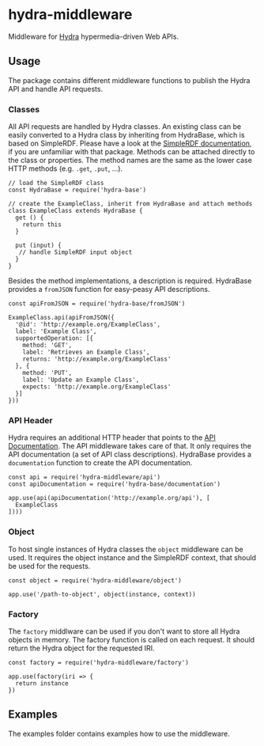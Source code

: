 # hydra-middleware

Middleware for [Hydra](http://www.hydra-cg.com/) hypermedia-driven Web APIs.

## Usage

The package contains different middleware functions to publish the Hydra API and handle API requests.

### Classes

All API requests are handled by Hydra classes.
An existing class can be easily converted to a Hydra class by inheriting from HydraBase, which is based on SimpleRDF.
Please have a look at the [SimpleRDF documentation](https://github.com/simplerdf/simplerdf), if you are unfamiliar with that package.
Methods can be attached directly to the class or properties.
The method names are the same as the lower case HTTP methods (e.g. `.get`, `.put`, ...).

    // load the SimpleRDF class
    const HydraBase = require('hydra-base')

    // create the ExampleClass, inherit from HydraBase and attach methods    
    class ExampleClass extends HydraBase {
      get () {
        return this
      }

      put (input) {
       // handle SimpleRDF input object
      }
    }

Besides the method implementations, a description is required.
HydraBase provides a `fromJSON` function for easy-peasy API descriptions. 

    const apiFromJSON = require('hydra-base/fromJSON')

	ExampleClass.api(apiFromJSON({
	  '@id': 'http://example.org/ExampleClass',
	  label: 'Example Class',
	  supportedOperation: [{
	    method: 'GET',
	    label: 'Retrieves an Example Class',
	    returns: 'http://example.org/ExampleClass'
	  }, {
	    method: 'PUT',
	    label: 'Update an Example Class',
	    expects: 'http://example.org/ExampleClass'
	  }]	  
	}))

### API Header

Hydra requires an additional HTTP header that points to the [API Documentation](http://www.w3.org/ns/hydra/core#apiDocumentation).
The API middleware takes care of that.
It only requires the API documentation (a set of API class descriptions).
HydraBase provides a `documentation` function to create the API documentation.

    const api = require('hydra-middleware/api')
    const apiDocumentation = require('hydra-base/documentation')

    app.use(api(apiDocumentation('http://example.org/api'), [
      ExampleClass
    ])))

### Object

To host single instances of Hydra classes the `object` middleware can be used.
It requires the object instance and the SimpleRDF context, that should be used for the requests.

    const object = require('hydra-middleware/object')

    app.use('/path-to-object', object(instance, context))

### Factory

The `factory` middlware can be used if you don't want to store all Hydra objects in memory.
The factory function is called on each request.
It should return the Hydra object for the requested IRI.

    const factory = require('hydra-middleware/factory')

    app.use(factory(iri => {
      return instance
    })

## Examples

The examples folder contains examples how to use the middleware.
